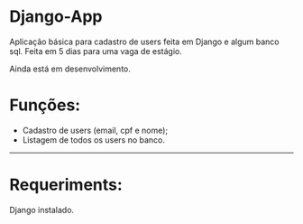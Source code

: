 # Django-App
Aplicação básica para cadastro de users feita em Django e algum banco sql. Feita em 5 dias para uma vaga de estágio.

Ainda está em desenvolvimento.


# Funções:
- Cadastro de users (email, cpf e nome);
- Listagem de todos os users no banco.



---------
# Requeriments:
Django instalado.

